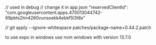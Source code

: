 // used in debug 
// change it in app.json
"reservedClientId": "com.googleusercontent.apps.470013044742-69pbts2tm4280vunsoekk4ebkf5l3t8s"

//
git apply --ignore-whitespace patches/package-name+0.44.2.patch


to use expo in windows use nvm windows with version 13.7.0
